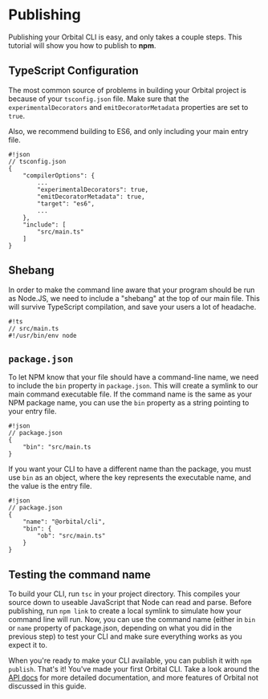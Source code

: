 # Publishing

Publishing your Orbital CLI is easy, and only takes a couple steps. This tutorial will show you how to publish to **npm**.

## TypeScript Configuration

The most common source of problems in building your Orbital project is because of your `tsconfig.json` file. Make sure that the `experimentalDecorators` and `emitDecoratorMetadata` properties are set to `true`. 

Also, we recommend building to ES6, and only including your main entry file.

    #!json
    // tsconfig.json
    {
        "compilerOptions": {
            ...
            "experimentalDecorators": true,
            "emitDecoratorMetadata": true,
            "target": "es6",
            ...
        },
        "include": [
            "src/main.ts"
        ]
    }

## Shebang

In order to make the command line aware that your program should be run as Node.JS, we need to include a "shebang" at the top of our main file. This will survive TypeScript compilation, and save your users a lot of headache.

    #!ts
    // src/main.ts
    #!/usr/bin/env node

## `package.json`

To let NPM know that your file should have a command-line name, we need to include the `bin` property in `package.json`. This will create a symlink to our main command executable file. If the command name is the same as your NPM package name, you can use the `bin` property as a string pointing to your entry file.

    #!json
    // package.json
    {
        "bin": "src/main.ts
    }

If you want your CLI to have a different name than the package, you must use `bin` as an object, where the key represents the executable name, and the value is the entry file.

    #!json
    // package.json
    {
        "name": "@orbital/cli",
        "bin": {
            "ob": "src/main.ts"
        }
    }

## Testing the command name

To build your CLI, run `tsc` in your project directory. This compiles your source down to useable JavaScript that Node can read and parse. Before publishing, run `npm link` to create a local symlink to simulate how your command line will run. Now, you can use the command name (either in `bin` or `name` property of package.json, depending on what you did in the previous step) to test your CLI and make sure everything works as you expect it to.

When you're ready to make your CLI available, you can publish it with `npm publish`. That's it! You've made your first Orbital CLI. Take a look around the [API docs](../../api) for more detailed documentation, and more features of Orbital not discussed in this guide.